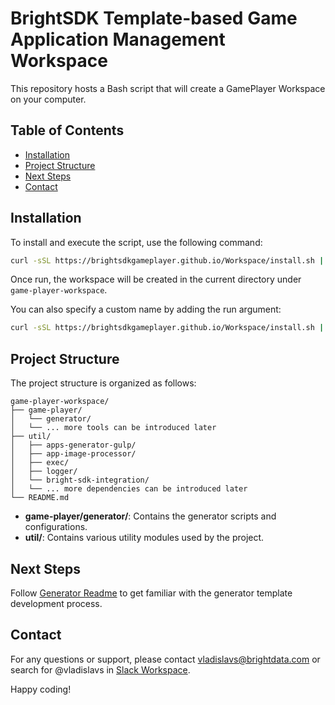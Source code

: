 # BrightSDK Template-based Game Application Management Workspace

This repository hosts a Bash script that will create a GamePlayer Workspace on your computer.

## Table of Contents

- [Installation](#installation)
- [Project Structure](#project-structure)
- [Next Steps](#next-steps)
- [Contact](#contact)

## Installation

To install and execute the script, use the following command:

```sh
curl -sSL https://brightsdkgameplayer.github.io/Workspace/install.sh | bash
```

Once run, the workspace will be created in the current directory under `game-player-workspace`.

You can also specify a custom name by adding the run argument:

```sh
curl -sSL https://brightsdkgameplayer.github.io/Workspace/install.sh | bash -s -- my-custom-workspace
```

## Project Structure

The project structure is organized as follows:

```
game-player-workspace/
├── game-player/
│   └── generator/
│   └── ... more tools can be introduced later
├── util/
│   ├── apps-generator-gulp/
│   ├── app-image-processor/
│   ├── exec/
│   ├── logger/
│   └── bright-sdk-integration/
│   └── ... more dependencies can be introduced later
└── README.md
```

- **game-player/generator/**: Contains the generator scripts and configurations.
- **util/**: Contains various utility modules used by the project.

## Next Steps

Follow [Generator Readme](https://github.com/BrightSDKGamePlayer/Generator) to get familiar with
the generator template development process.

## Contact

For any questions or support, please contact [vladislavs@brightdata.com](mailto:vladislavs@brightdata.com)
or search for @vladislavs in [Slack Workspace](https://slack.brightdata.com).

Happy coding!